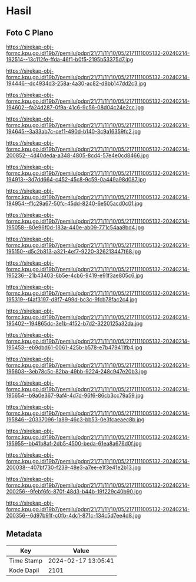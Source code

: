 # Hasil

## Foto C Plano

https://sirekap-obj-formc.kpu.go.id/19b7/pemilu/pdpr/21/71/11/10/05/2171111005132-20240214-192514--13c112fe-ffda-46f1-b0f5-2195b53375d7.jpg

https://sirekap-obj-formc.kpu.go.id/19b7/pemilu/pdpr/21/71/11/10/05/2171111005132-20240214-194446--dc4934d3-258a-4a30-ac82-d8bb147dd2c3.jpg

https://sirekap-obj-formc.kpu.go.id/19b7/pemilu/pdpr/21/71/11/10/05/2171111005132-20240214-194602--fa24d287-0f9a-41c6-9c56-08d04c24e2cc.jpg

https://sirekap-obj-formc.kpu.go.id/19b7/pemilu/pdpr/21/71/11/10/05/2171111005132-20240214-194645--3a33ab7c-cef1-490d-b140-3c9a16359fc2.jpg

https://sirekap-obj-formc.kpu.go.id/19b7/pemilu/pdpr/21/71/11/10/05/2171111005132-20240214-200852--4d40deda-a348-4805-8cd4-57e4e0cd8466.jpg

https://sirekap-obj-formc.kpu.go.id/19b7/pemilu/pdpr/21/71/11/10/05/2171111005132-20240214-194913--3d7dd664-c452-45c8-9c59-0a449a98d087.jpg

https://sirekap-obj-formc.kpu.go.id/19b7/pemilu/pdpr/21/71/11/10/05/2171111005132-20240214-194954--f1c29a67-50fc-45dd-8240-6e505acd0c01.jpg

https://sirekap-obj-formc.kpu.go.id/19b7/pemilu/pdpr/21/71/11/10/05/2171111005132-20240214-195058--80e96f0d-183a-440e-ab09-771c54aa8bd4.jpg

https://sirekap-obj-formc.kpu.go.id/19b7/pemilu/pdpr/21/71/11/10/05/2171111005132-20240214-195150--d5c2b813-a321-4ef7-9220-326213447f68.jpg

https://sirekap-obj-formc.kpu.go.id/19b7/pemilu/pdpr/21/71/11/10/05/2171111005132-20240214-195236--21b43403-6b5e-4cb6-9419-e91f3ae805c6.jpg

https://sirekap-obj-formc.kpu.go.id/19b7/pemilu/pdpr/21/71/11/10/05/2171111005132-20240214-195319--f4af3197-d8f7-499d-bc3c-9fcb78fac2c4.jpg

https://sirekap-obj-formc.kpu.go.id/19b7/pemilu/pdpr/21/71/11/10/05/2171111005132-20240214-195402--194865dc-3e1b-4f52-b7d2-3220125a32da.jpg

https://sirekap-obj-formc.kpu.go.id/19b7/pemilu/pdpr/21/71/11/10/05/2171111005132-20240214-195453--eb9dbd61-0061-425b-b578-e7b479411fb4.jpg

https://sirekap-obj-formc.kpu.go.id/19b7/pemilu/pdpr/21/71/11/10/05/2171111005132-20240214-195603--3eb78c5c-82ba-49bb-9224-248c947e20b3.jpg

https://sirekap-obj-formc.kpu.go.id/19b7/pemilu/pdpr/21/71/11/10/05/2171111005132-20240214-195654--b9a0e367-9af4-4d7d-96f6-86cb3cc79a59.jpg

https://sirekap-obj-formc.kpu.go.id/19b7/pemilu/pdpr/21/71/11/10/05/2171111005132-20240214-195846--20337096-1a89-46c3-bb53-0e3fcaeaec8b.jpg

https://sirekap-obj-formc.kpu.go.id/19b7/pemilu/pdpr/21/71/11/10/05/2171111005132-20240214-195955--bb41b8af-2db5-4500-beda-61ea8a676d0f.jpg

https://sirekap-obj-formc.kpu.go.id/19b7/pemilu/pdpr/21/71/11/10/05/2171111005132-20240214-200038--407bf730-f239-48e3-a7ee-e1f3e41e2b13.jpg

https://sirekap-obj-formc.kpu.go.id/19b7/pemilu/pdpr/21/71/11/10/05/2171111005132-20240214-200256--9febf6fc-870f-48d3-b44b-19f229c40b90.jpg

https://sirekap-obj-formc.kpu.go.id/19b7/pemilu/pdpr/21/71/11/10/05/2171111005132-20240214-200356--6d97b91f-c0fb-4dc1-871c-134c5d7ee4d8.jpg


## Metadata

| Key        | Value               |
| ---------- | ------------------- |
| Time Stamp | 2024-02-17 13:05:41 |
| Kode Dapil | 2101                |



